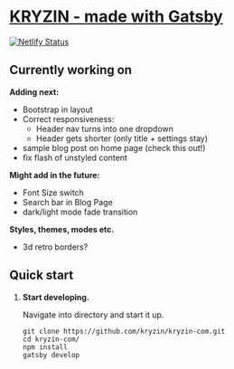 # [KRYZIN - made with Gatsby](https://kryzin.netlify.app/)

[![Netlify Status](https://api.netlify.com/api/v1/badges/057db4e3-0b0b-4fa6-9ff0-df60a20f3780/deploy-status)](https://app.netlify.com/sites/kryzin/deploys)

## Currently working on

**Adding next:**

- Bootstrap in layout
- Correct responsiveness:
  - Header nav turns into one dropdown
  - Header gets shorter (only title + settings stay)
- sample blog post on home page (check this out!)
- fix flash of unstyled content

**Might add in the future:**

- Font Size switch
- Search bar in Blog Page
- dark/light mode fade transition

**Styles, themes, modes etc.**

- 3d retro borders?

## Quick start

1. **Start developing.**

    Navigate into directory and start it up.

    ```shell
    git clone https://github.com/kryzin/kryzin-com.git
    cd kryzin-com/
    npm install
    gatsby develop
    ```
